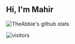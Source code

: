 ## Hi, I'm Mahir

<img align="center" src="https://github-readme-stats.vercel.app/api?username=theabbie&show_icons=true&include_all_commits=true&theme=radical" alt="TheAbbie's github stats" />

![visitors](https://visitor-badge.glitch.me/badge?page_id=page.id&left_color=crimson&right_color=#111)
